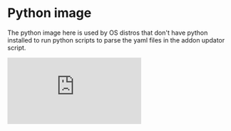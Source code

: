 # Python image

The python image here is used by OS distros that don't have python installed to
run python scripts to parse the yaml files in the addon updator script.

[![Analytics](https://kubernetes-site.appspot.com/UA-36037335-10/GitHub/cluster/addons/python-image/README.md?pixel)]()
